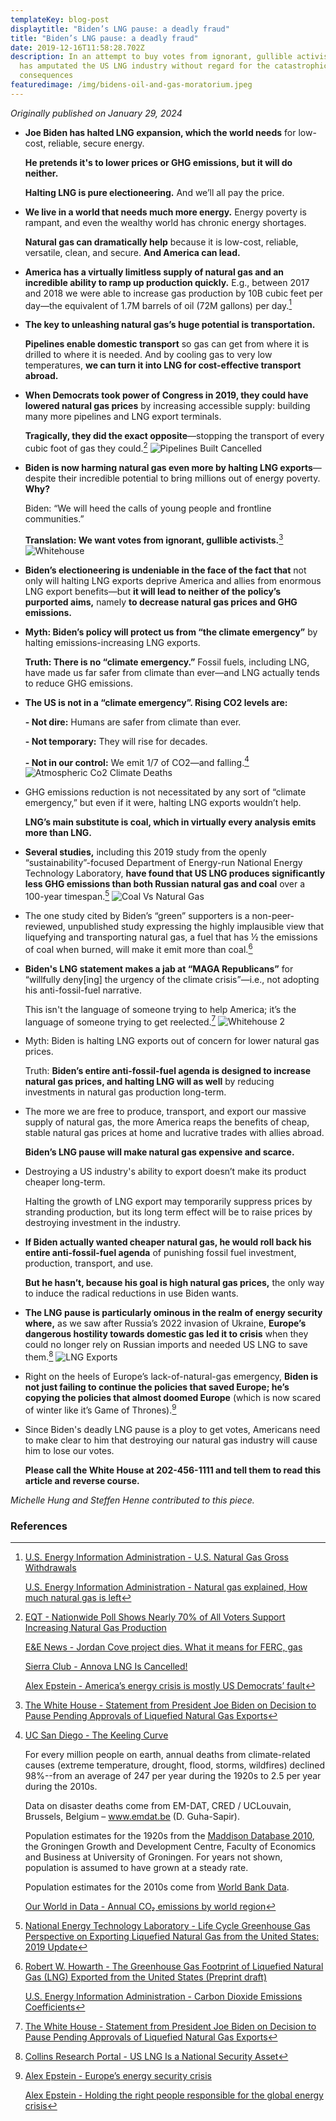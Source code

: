 ```yaml
---
templateKey: blog-post
displaytitle: "Biden’s LNG pause: a deadly fraud"
title: "Biden’s LNG pause: a deadly fraud"
date: 2019-12-16T11:58:28.702Z
description: In an attempt to buy votes from ignorant, gullible activists, Biden
  has amputated the US LNG industry without regard for the catastrophic
  consequences
featuredimage: /img/bidens-oil-and-gas-moratorium.jpeg
---
```

*Originally published on January 29, 2024*

- **Joe Biden has halted LNG expansion, which the world needs** for low-cost, reliable, secure energy.

    **He pretends it's to lower prices or GHG emissions, but it will do neither.**

    **Halting LNG is pure electioneering.** And we’ll all pay the price.

-  **We live in a world that needs much more energy.** Energy poverty is rampant, and even the wealthy world has chronic energy shortages.

    **Natural gas can dramatically help** because it is low-cost, reliable, versatile, clean, and secure. **And America can lead.**

- **America has a virtually limitless supply of natural gas and an incredible ability to ramp up production quickly.** E.g., between 2017 and 2018 we were able to increase gas production by 10B cubic feet per day—the equivalent of 1.7M barrels of oil (72M gallons) per day.[^1]

- **The key to unleashing natural gas’s huge potential is transportation.**

    **Pipelines enable domestic transport** so gas can get from where it is drilled to where it is needed. And by cooling gas to very low temperatures, **we can turn it into LNG for cost-effective transport abroad.**

- **When Democrats took power of Congress in 2019, they could have lowered natural gas prices** by increasing accessible supply: building many more pipelines and LNG export terminals.

    **Tragically, they did the exact opposite**—stopping the transport of every cubic foot of gas they could.[^2]
    ![Pipelines Built Cancelled](/img/1-pipelines-built-cancelled.jpg)

- **Biden is now harming natural gas even more by halting LNG exports**—despite their incredible potential to bring millions out of energy poverty. **Why?**

    Biden: “We will heed the calls of young people and frontline communities.”

    **Translation: We want votes from ignorant, gullible activists.**[^3]
    ![Whitehouse](/img/2-whitehouse.jpg)

- **Biden’s electioneering is undeniable in the face of the fact that** not only will halting LNG exports deprive America and allies from enormous LNG export benefits—but **it will lead to neither of the policy’s purported aims,** namely **to decrease natural gas prices and GHG emissions.**

- **Myth: Biden’s policy will protect us from “the climate emergency”** by halting emissions-increasing LNG exports.

    **Truth: There is no “climate emergency.”** Fossil fuels, including LNG, have made us far safer from climate than ever—and LNG actually tends to reduce GHG emissions.

- **The US is not in a “climate emergency”. Rising CO2 levels are:**

    **- Not dire:** Humans are safer from climate than ever.

    **- Not temporary:** They will rise for decades.

    **- Not in our control:** We emit 1/7 of CO2—and falling.[^4]
    ![Atmospheric Co2 Climate Deaths](/img/3-atmospheric-co2-climate-deaths.jpg)

- GHG emissions reduction is not necessitated by any sort of “climate emergency,” but even if it were, halting LNG exports wouldn’t help.

    **LNG’s main substitute is coal, which in virtually every analysis emits more than LNG.**

- **Several studies,** including this 2019 study from the openly “sustainability”-focused Department of Energy-run National Energy Technology Laboratory, **have found that US LNG produces significantly less GHG emissions than both Russian natural gas and coal** over a 100-year timespan.[^5]
    ![Coal Vs Natural Gas](/img/4-coal-vs-natural-gas.jpg)

- The one study cited by Biden’s “green” supporters is a non-peer-reviewed, unpublished study expressing the highly implausible view that liquefying and transporting natural gas, a fuel that has ½ the emissions of coal when burned, will make it emit more than coal.[^6]

- **Biden's LNG statement makes a jab at “MAGA Republicans”** for “willfully deny[ing] the urgency of the climate crisis”—i.e., not adopting his anti-fossil-fuel narrative.

    This isn't the language of someone trying to help America; it’s the language of someone trying to get reelected.[^7]
    ![Whitehouse 2](/img/5-whitehouse-2.jpg)

- Myth: Biden is halting LNG exports out of concern for lower natural gas prices.

    Truth: **Biden’s entire anti-fossil-fuel agenda is designed to increase natural gas prices, and halting LNG will as well** by reducing investments in natural gas production long-term.

- The more we are free to produce, transport, and export our massive supply of natural gas, the more America reaps the benefits of cheap, stable natural gas prices at home and lucrative trades with allies abroad.

    **Biden’s LNG pause will make natural gas expensive and scarce.**

- Destroying a US industry's ability to export doesn’t make its product cheaper long-term.

    Halting the growth of LNG export may temporarily suppress prices by stranding production, but its long term effect will be to raise prices by destroying investment in the industry.

- **If Biden actually wanted cheaper natural gas, he would roll back his entire anti-fossil-fuel agenda** of punishing fossil fuel investment, production, transport, and use.

    **But he hasn’t, because his goal is high natural gas prices,** the only way to induce the radical reductions in use Biden wants.

- **The LNG pause is particularly ominous in the realm of energy security where,** as we saw after Russia’s 2022 invasion of Ukraine, **Europe’s dangerous hostility towards domestic gas led it to crisis** when they could no longer rely on Russian imports and needed US LNG to save them.[^8]
    ![LNG Exports](/img/6-lng-exports.jpg)

- Right on the heels of Europe’s lack-of-natural-gas emergency, **Biden is not just failing to continue the policies that saved Europe; he’s copying the policies that almost doomed Europe** (which is now scared of winter like it’s Game of Thrones).[^9]

- Since Biden's deadly LNG pause is a ploy to get votes, Americans need to make clear to him that destroying our natural gas industry will cause him to lose our votes.

    **Please call the White House at 202-456-1111 and tell them to read this article and reverse course.**

_Michelle Hung and Steffen Henne contributed to this piece._


### References 
[^1]:
    [U.S. Energy Information Administration - U.S. Natural Gas Gross Withdrawals](www.eia.gov/dnav/ng/hist/ngm_epg0_fgw_nus_mmcfdm.htm)

    [U.S. Energy Information Administration - Natural gas explained, How much natural gas is left](www.eia.gov/energyexplained/natural-gas/how-much-gas-is-left.php)

[^2]:
    [EQT - Nationwide Poll Shows Nearly 70% of All Voters Support Increasing Natural Gas Production](https://media.eqt.com/investor-relations/news/news-release-details/2022/Nationwide-Poll-Shows-Nearly-70-of-All-Voters-Support-Increasing-Natural-Gas-Production/default.aspx)

    [E&E News - Jordan Cove project dies. What it means for FERC, gas](https://www.eenews.net/articles/jordan-cove-project-dies-what-it-means-for-ferc-gas/)

    [Sierra Club - Annova LNG Is Cancelled!](https://www.sierraclub.org/texas/blog/2021/03/annova-lng-cancelled)

    [Alex Epstein - America’s energy crisis is mostly US Democrats’ fault](https://alexepstein.substack.com/p/americas-energy-crisis-is-mostly?r=65aek&utm_campaign=post&utm_medium=web)

[^3]: [The White House - Statement from President Joe Biden on Decision to Pause Pending Approvals of Liquefied Natural Gas Exports](https://www.whitehouse.gov/briefing-room/statements-releases/2024/01/26/statement-from-president-joe-biden-on-decision-to-pause-pending-approvals-of-liquefied-natural-gas-exports/)

[^4]:
    [UC San Diego - The Keeling Curve]( https://keelingcurve.ucsd.edu/)

    For every million people on earth, annual deaths from climate-related causes (extreme temperature, drought, flood, storms, wildfires) declined 98%--from an average of 247 per year during the 1920s to 2.5 per year during the 2010s.

    Data on disaster deaths come from EM-DAT, CRED / UCLouvain, Brussels, Belgium – www.emdat.be (D. Guha-Sapir).

    Population estimates for the 1920s from the [Maddison Database 2010](https://www.rug.nl/ggdc/historicaldevelopment/maddison/releases/maddison-database-2010), the Groningen Growth and Development Centre, Faculty of Economics and Business at University of Groningen. For years not shown, population is assumed to have grown at a steady rate.

    Population estimates for the 2010s come from [World Bank Data](https://data.worldbank.org/indicator/SP.POP.TOTL).

    [Our World in Data - Annual CO₂ emissions by world region](https://ourworldindata.org/grapher/annual-co-emissions-by-region)

[^5]: [National Energy Technology Laboratory - Life Cycle Greenhouse Gas Perspective on Exporting Liquefied Natural Gas from the United States: 2019 Update](https://www.energy.gov/sites/prod/files/2019/09/f66/2019%20NETL%20LCA-GHG%20Report.pdf)

[^6]:
    [Robert W. Howarth - The Greenhouse Gas Footprint of Liquefied Natural Gas (LNG) Exported from the United States (Preprint draft)](https://www.research.howarthlab.org/publications/Howarth_LNG_assessment_preprint_archived_2023-1103.pdf)

    [U.S. Energy Information Administration - Carbon Dioxide Emissions Coefficients](https://www.research.howarthlab.org/publications/Howarth_LNG_assessment_preprint_archived_2023-1103.pdf)

[^7]: [The White House - Statement from President Joe Biden on Decision to Pause Pending Approvals of Liquefied Natural Gas Exports](https://www.whitehouse.gov/briefing-room/statements-releases/2024/01/26/statement-from-president-joe-biden-on-decision-to-pause-pending-approvals-of-liquefied-natural-gas-exports/)

[^8]: [Collins Research Portal - US LNG Is a National Security Asset](https://collinsresearchportal.com/2023/08/07/us-lng-is-a-national-security-asset/)

[^9]:
    [Alex Epstein - Europe’s energy security crisis](https://alexepstein.substack.com/p/europes-energy-security-crisis)

    [Alex Epstein - Holding the right people responsible for the global energy crisis](https://alexepstein.substack.com/p/holding-the-right-people-responsible)
